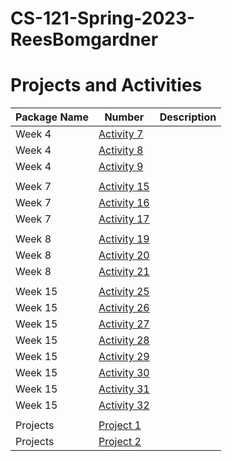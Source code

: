 # CS-121-Spring-2023-ReesBomgardner
# Projects and Activities
| Package Name |      Number     | Description |
|--------------|-----------------|-------------|
|    Week 4    |    [Activity 7](https://github.com/ReesBomgardner/CS-121-Spring-2023-ReesBomgardner/tree/main/Activities/Week%204%20Activities/Activity7)  |             |
|    Week 4    |    [Activity 8](https://github.com/ReesBomgardner/CS-121-Spring-2023-ReesBomgardner/tree/main/Activities/Week%204%20Activities/Activity8)   |             |
|    Week 4    |    [Activity 9](https://github.com/ReesBomgardner/CS-121-Spring-2023-ReesBomgardner/tree/main/Activities/Week%204%20Activities/Activity9)   |             |
|              |                 |             |
|    Week 7    |    [Activity 15](https://github.com/ReesBomgardner/CS-121-Spring-2023-ReesBomgardner/tree/main/Activities/Week%207%20Activities/Activity15)  |             |
|    Week 7    |    [Activity 16](https://github.com/ReesBomgardner/CS-121-Spring-2023-ReesBomgardner/tree/main/Activities/Week%207%20Activities/Activity16)  |             |
|    Week 7    |    [Activity 17]()  |             |
|              |                 |             |
|    Week 8    |    [Activity 19](https://github.com/ReesBomgardner/CS-121-Spring-2023-ReesBomgardner/tree/main/Activities/Week%208%20Activities/Activity19/Activity19)  |             |
|    Week 8    |    [Activity 20](https://github.com/ReesBomgardner/CS-121-Spring-2023-ReesBomgardner/tree/main/Activities/Week%208%20Activities/Activity20/Activity20)  |             |
|    Week 8    |    [Activity 21](https://github.com/ReesBomgardner/CS-121-Spring-2023-ReesBomgardner/tree/main/Activities/Week%208%20Activities/Activity21/Activity21)  |             |
|              |                 |             |
|    Week 15   |    [Activity 25](https://github.com/ReesBomgardner/CS-121-Spring-2023-ReesBomgardner/tree/main/Activities/Week%2015%20Activities/sortingActivity1)  |             |
|    Week 15   |    [Activity 26](https://github.com/ReesBomgardner/CS-121-Spring-2023-ReesBomgardner/tree/main/Activities/Week%2015%20Activities/sortingActivity2)  |             |
|    Week 15   |    [Activity 27](https://github.com/ReesBomgardner/CS-121-Spring-2023-ReesBomgardner/tree/main/Activities/Week%2015%20Activities/BinarySearchActivity1)  |             |
|    Week 15   |    [Activity 28](https://github.com/ReesBomgardner/CS-121-Spring-2023-ReesBomgardner/tree/main/Activities/Week%2015%20Activities/setAndIteratiorActivity)  |             |
|    Week 15   |    [Activity 29](https://github.com/ReesBomgardner/CS-121-Spring-2023-ReesBomgardner/tree/main/Activities/Week%2015%20Activities/genericsActivity)  |             |
|    Week 15   |    [Activity 30](https://github.com/ReesBomgardner/CS-121-Spring-2023-ReesBomgardner/tree/main/Activities/Week%2015%20Activities/HashMapActivity)  |             |
|    Week 15   |    [Activity 31](https://github.com/ReesBomgardner/CS-121-Spring-2023-ReesBomgardner/tree/main/Activities/Week%2015%20Activities/linkedListActivity)  |             |
|    Week 15   |    [Activity 32](https://github.com/ReesBomgardner/CS-121-Spring-2023-ReesBomgardner/tree/main/Activities/Week%2015%20Activities/stackBrackets)  |             |
|              |                 |             |
|   Projects   |    [Project 1](https://github.com/ReesBomgardner/CS-121-Spring-2023-ReesBomgardner/tree/main/Projects/Project1)    |             |
|   Projects   |    [Project 2](https://github.com/ReesBomgardner/CS-121-Spring-2023-ReesBomgardner/tree/main/Projects/project2)    |             |
